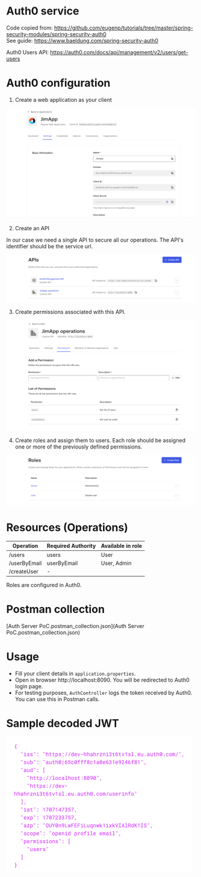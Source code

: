 # Auth0 service

Code copied from: https://github.com/eugenp/tutorials/tree/master/spring-security-modules/spring-security-auth0  
See guide: https://www.baeldung.com/spring-security-auth0

Auth0 Users API: https://auth0.com/docs/api/management/v2/users/get-users

# Auth0 configuration

1. Create a web application as your client

![img_1.png](img_1.png)

2. Create an API

In our case we need a single API to secure all our operations. The API's identifier should be the service url.

![img.png](img.png)

3. Create permissions associated with this API.  

![img_2.png](img_2.png)

4. Create roles and assign them to users. Each role should be assigned one or more of the previously defined permissions.

![img_3.png](img_3.png)


# Resources (Operations)

| Operation    | Required Authority | Available in role |
|--------------|--------------------|-------------------|
| /users       | users              | User              |
| /userByEmail | userByEmail        | User, Admin       |
| /createUser  | -                  |                   |

Roles are configured in Auth0.

# Postman collection

[Auth Server PoC.postman_collection.json](Auth Server PoC.postman_collection.json)

# Usage

- Fill your client details in `application.properties`.
- Open in browser http://localhost:8090. You will be redirected to Auth0 login page.
- For testing purposes, `AuthController` logs the token received by Auth0. You can use this in Postman calls.

# Sample decoded JWT

![img_4.png](img_4.png)